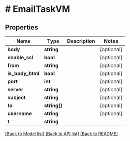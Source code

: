 # # EmailTaskVM

## Properties

Name | Type | Description | Notes
------------ | ------------- | ------------- | -------------
**body** | **string** |  | [optional]
**enable_ssl** | **bool** |  | [optional]
**from** | **string** |  | [optional]
**is_body_html** | **bool** |  | [optional]
**port** | **int** |  | [optional]
**server** | **string** |  | [optional]
**subject** | **string** |  | [optional]
**to** | **string[]** |  | [optional]
**username** | **string** |  | [optional]
**t** | **string** |  |

[[Back to Model list]](../../README.md#models) [[Back to API list]](../../README.md#endpoints) [[Back to README]](../../README.md)
